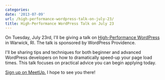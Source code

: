 ```yaml
---
categories:
date: '2013-07-09'
url: /high-performance-wordpress-talk-on-july-23/
title: High-Performance WordPress Talk on July 23
---
```


On Tuesday, July 23rd, I'll be giving a talk on <a href="http://www.meetup.com/WordPressProvidence/events/127790982/">High-Performance WordPress</a> in Warwick, RI. The talk is sponsored by WordPress Providence.

I'll be sharing tips and techniques for both beginner and advanced WordPress developers on how to dramatically speed-up your page load times. This talk focuses on practical advice you can begin applying today.

<a href="http://www.meetup.com/WordPressProvidence/events/127790982/">Sign up on MeetUp.</a> I hope to see you there!